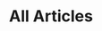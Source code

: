 ---
title: All Articles
linktitle: Articles
menu: 
  main:
    title: Articles
    weight: 0
    identifier: articles
---